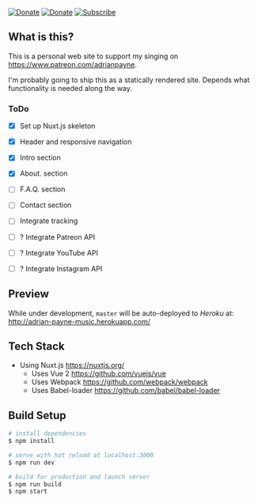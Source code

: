 [![Donate](https://img.shields.io/badge/Donate-Patreon-orange.svg)](https://www.patreon.com/bePatron?c=560812) [![Donate](https://img.shields.io/badge/Donate-PayPal-blue.svg)](https://paypal.me/paynepay) [![Subscribe](https://img.shields.io/badge/Subscribe-Youtube-red.svg)](https://www.youtube.com/watch?v=SGlx27Iu8xA)

## What is this?
This is a personal web site to support my singing on https://www.patreon.com/adrianpayne.

I'm probably going to ship this as a statically rendered site. Depends what functionality is needed along the way.

### ToDo
- [x] Set up Nuxt.js skeleton
- [x] Header and responsive navigation
- [x] Intro section
- [x] About. section
- [ ] F.A.Q. section
- [ ] Contact section
- [ ] Integrate tracking
- [ ] ? Integrate Patreon API
- [ ] ? Integrate YouTube API
- [ ] ? Integrate Instagram API


## Preview
 While under development, `master` will be auto-deployed to _Heroku_ at: http://adrian-payne-music.herokuapp.com/

## Tech Stack
- Using Nuxt.js https://nuxtjs.org/
  - Uses Vue 2 https://github.com/vuejs/vue
  - Uses Webpack https://github.com/webpack/webpack
  - Uses Babel-loader https://github.com/babel/babel-loader
  
## Build Setup

``` bash
# install dependencies
$ npm install

# serve with hot reload at localhost:3000
$ npm run dev

# build for production and launch server
$ npm run build
$ npm start
```
